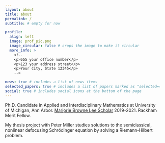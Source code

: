 ```yaml
---
layout: about
title: about
permalink: /
subtitle: # empty for now

profile:
  align: left
  image: prof_pic.png
  image_circular: false # crops the image to make it circular
  more_info: >
    <!--
    <p>555 your office number</p>
    <p>123 your address street</p>
    <p>Your City, State 12345</p>
    -->

news: true # includes a list of news items
selected_papers: true # includes a list of papers marked as "selected={true}"
social: true # includes social icons at the bottom of the page
---
```


Ph.D. Candidate in Applied and Interdisciplinary Mathematics at University of Michigan, Ann Arbor. <a href="https://lsa.umich.edu/math/graduates/GraduateStudentHandbook/the-marjorie-lee-browne-scholars-program.html">Marjorie Browne Lee Scholar</a> 2019-2021. Rackham Merit Fellow.

My thesis project with Peter Miller studies solutions to the semiclassical, nonlinear defocusing Schr&ouml;dinger equation by solving a Riemann-Hilbert problem. 
<!--
Write your biography here. Tell the world about yourself. Link to your favorite [subreddit](http://reddit.com). You can put a picture in, too. The code is already in, just name your picture `prof_pic.jpg` and put it in the `img/` folder.

Put your address / P.O. box / other info right below your picture. You can also disable any of these elements by editing `profile` property of the YAML header of your `_pages/about.md`. Edit `_bibliography/papers.bib` and Jekyll will render your [publications page](/al-folio/publications/) automatically.

Link to your social media connections, too. This theme is set up to use [Font Awesome icons](https://fontawesome.com/) and [Academicons](https://jpswalsh.github.io/academicons/), like the ones below. Add your Facebook, Twitter, LinkedIn, Google Scholar, or just disable all of them.
-->

